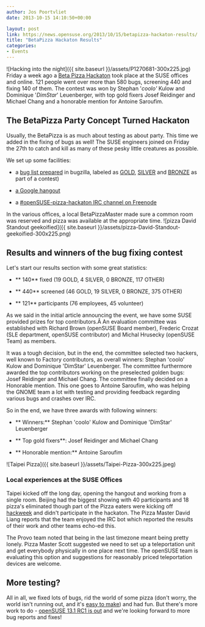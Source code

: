 ```yaml
---
author: Jos Poortvliet
date: 2013-10-15 14:10:50+00:00

layout: post
link: https://news.opensuse.org/2013/10/15/betapizza-hackaton-results/
title: "BetaPizza Hackaton Results"
categories:
- Events
---
```

![Hacking into the night]({{ site.baseurl }}/assets/P1270681-300x225.jpg)
Friday a week ago a [Beta Pizza Hackaton](https://news.opensuse.org/2013/09/25/beta-pizza-hackaton-starting-friday/) took place at the SUSE offices and online. 121 people went over more than 580 bugs, screening 440 and fixing 140 of them. The contest was won by Stephan '_coolo'_ Kulow and Dominique '_DimStar_' Leuenberger, with top gold fixers Josef Reidinger and Michael Chang and a honorable mention for Antoine Saroufim.<!-- more -->



## The BetaPizza Party Concept Turned Hackaton


Usually, the BetaPizza is as much about testing as about party. This time we added in the fixing of bugs as well! The SUSE engineers joined on Friday the 27th to catch and kill as many of these pesky little creatures as possible.

We set up some facilities:



	
  * a [bug list prepared](https://bugzilla.novell.com/buglist.cgi?query_format=advanced&bug_status=UNCONFIRMED&bug_status=NEW&bug_status=ASSIGNED&bug_status=NEEDINFO&bug_status=REOPENED&bug_status=VERIFIED&resolution=---&product=openSUSE%2012.3&product=openSUSE%20Factory) in bugzilla, labeled as [GOLD](https://bugzilla.novell.com/buglist.cgi?field0-0-0=status_whiteboard&type0-0-0=substring&value0-0-0=GOLD), [SILVER](https://bugzilla.novell.com/buglist.cgi?field0-0-0=status_whiteboard&type0-0-0=substring&value0-0-0=SILVER) and [BRONZE](https://bugzilla.novell.com/buglist.cgi?field0-0-0=status_whiteboard&type0-0-0=substring&value0-0-0=BRONZE) as part of a contest)

	
  * [a Google hangout](https://plus.google.com/events/csnu5vk431s6b2292dbi911vumc)

	
  * a [#openSUSE-pizza-hackaton IRC channel on Freenode](irc://freenode.net/#openSUSE-pizza-hackaton)


In the various offices, a local BetaPizzaMaster made sure a common room was reserved and pizza was available at the appropriate time.
![pizza David Standout geekoified]({{ site.baseurl }}/assets/pizza-David-Standout-geekoified-300x225.png)


## Results and winners of the bug fixing contest


Let's start our results section with some great statistics:



	
  * ** 140** fixed (19 GOLD, 4 SILVER, 0 BRONZE, 117 OTHER)

	
  * ** 440** screened (46 GOLD, 19 SILVER, 0 BRONZE, 375 OTHER)

	
  * ** 121** participants (76 employees, 45 volunteer)


As we said in the initial article announcing the event, we have some SUSE provided prizes for top contributors.Â An evaluation committee was established with Richard Brown (openSUSE Board member), Frederic Crozat (SLE department, openSUSE contributor) and Michal Hrusecky (openSUSE Team) as members.

It was a tough decision, but in the end, the committee selected two hackers, well known to Factory contributors, as overall winners: Stephan 'coolo' Kulow and Dominique 'DimStar' Leuenberger. The committee furthermore awarded the top contributors working on the preselected golden bugs: Josef Reidinger and Michael Chang. The committee finally decided on a Honorable mention. This one goes to Antoine Saroufim, who was helping the GNOME team a lot with testing and providing feedback regarding various bugs and crashes over IRC.

So in the end, we have three awards with following winners:

	
  * ** Winners:** Stephan 'coolo' Kulow and Dominique 'DimStar' Leuenberger

	
  * ** Top gold fixers**: Josef Reidinger and Michael Chang

	
  * ** Honorable mention:** Antoine Saroufim


![Taipei Pizza]({{ site.baseurl }}/assets/Taipei-Pizza-300x225.jpeg)


### Local experiences at the SUSE Offices


Taipei kicked off the long day, opening the hangout and working from a single room. Beijing had the biggest showing with 40 participants and 18 pizza's eliminated though part of the Pizza eaters were kicking off [hackweek](http://hackweek.suse.com) and didn't participate in the hackaton. The Pizza Master David Liang reports that the team enjoyed the IRC bot which reported the results of their work and other teams echo-ed this.

The Provo team noted that being in the last timezone meant being pretty lonely. Pizza Master Scott suggested we need to set up a teleportation unit and get everybody physically in one place next time. The openSUSE team is evaluating this option and suggestions for reasonably priced teleportation devices are welcome.


## More testing?


All in all, we fixed lots of bugs, rid the world of some pizza (don't worry, the world isn't running out, and it's [easy to make](https://news.opensuse.org/2011/09/30/opensuse-pizza-parties-the-geeko-way/)) and had fun. But there's more work to do - [openSUSE 13.1 RC1 is out](https://news.opensuse.org/2013/10/11/opensuse-13-1-rc-1-available-time-to-test/) and we're looking forward to more bug reports and fixes!		
